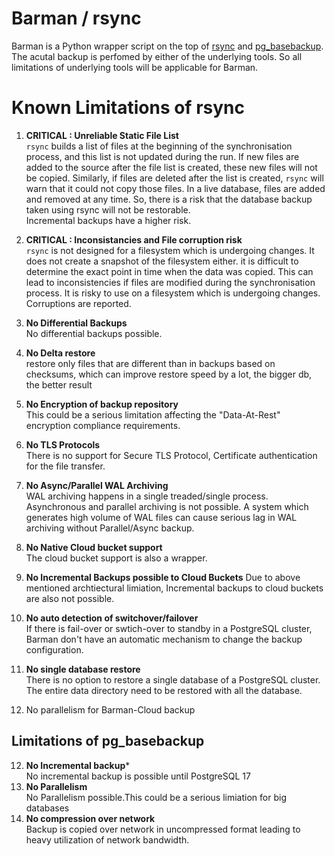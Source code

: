 # Barman / rsync
Barman is a Python wrapper script on the top of [rsync](https://en.wikipedia.org/wiki/Rsync) and [pg_basebackup](https://www.postgresql.org/docs/current/app-pgbasebackup.html).
The acutal backup is perfomed by either of the underlying tools. So all limitations of underlying tools will be applicable for Barman.

# Known Limitations of rsync
1. **CRITICAL : Unreliable Static File List**  
  `rsync` builds a list of files at the beginning of the synchronisation process, and this list is not updated during the run. If new files are added to the source after the file list is created, these new files will not be copied. Similarly, if files are deleted after the list is created, `rsync` will warn that it could not copy those files. In a live database, files are added and removed at any time. So, there is a risk that the database backup taken using rsync will not be restorable.  
  Incremental backups have a higher risk. 
  
2. **CRITICAL : Inconsistancies and File corruption risk**  
  `rsync` is not designed for a filesystem which is undergoing changes. It does not create a snapshot of the filesystem either. it is difficult to determine the exact point in time when the data was copied. This can lead to inconsistencies if files are modified during the synchronisation process. It is risky to use on a filesystem which is undergoing changes. Corruptions are reported.
3. **No Differential Backups**  
  No differential backups possible. 
4. **No Delta restore**  
  restore only files that are different than in backups based on checksums, which can improve restore speed by a lot, the bigger db, the better result
5. **No Encryption of backup repository**  
  This could be a serious limitation affecting the "Data-At-Rest" encryption compliance requirements.
6. **No TLS Protocols**  
  There is no support for Secure TLS Protocol, Certificate authentication for the file transfer.
7. **No Async/Parallel WAL Archiving**  
  WAL archiving happens in a single treaded/single process. Asynchronous and parallel archiving is not possible. A system which generates high volume of WAL files can cause serious lag in WAL archiving without Parallel/Async backup. 
8. **No Native Cloud bucket support**   
  The cloud bucket support is also a wrapper.
9. **No Incremental Backups possible to Cloud Buckets**
  Due to above mentioned archtiectural limiation, Incremental backups to cloud buckets are also not possible.
10. **No auto detection of switchover/failover**  
  If there is fail-over or swtich-over to standby in a PostgreSQL cluster, Barman don't have an automatic mechanism to change the backup configuration.
11. **No single database restore**  
  There is no option to restore a single database of a PostgreSQL cluster. The entire data directory need to be restored with all the database.
12. No parallelism for Barman-Cloud backup

## Limitations of pg_basebackup
12. **No Incremental backup***  
  No incremental backup is possible until PostgreSQL 17
13. **No Parallelism**  
  No Parallelism possible.This could be a serious limiation for big databases
14. **No compression over network**  
  Backup is copied over network in uncompressed format leading to heavy utilization of network bandwidth.

